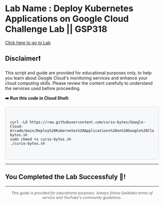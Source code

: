 # Lab Name : Deploy Kubernetes Applications on Google Cloud Challenge Lab || GSP318 
[Click here to go to Lab](https://www.cloudskillsboost.google/focuses/10457?parent=catalog)

## Disclaimer❗
This script and guide are provided for educational purposes only, to help you learn about Google Cloud's monitoring services and enhance your cloud computing skills. Please review the content carefully to understand the services used before proceeding.


<p><strong>➡️ Run this code in Cloud Shell:</strong></p>
<div style="padding: 15px; background-color: #f6f8fa; border: 1px solid #d0d7de; border-radius: 6px;">
  
<pre>
<code>
curl -LO https://raw.githubusercontent.com/curio-bytes/Google-Cloud-Arcade/main/Deploy%20Kubernetes%20Applications%20on%20Google%20Cloud%20Challenge%20Lab/curio-bytes.sh
sudo chmod +x curio-bytes.sh
./curio-bytes.sh
</code>
</pre>

</div>


---
## You Completed the Lab Successfuly 🎉!

---
<div align="center">
  <p style="font-size: 12px; color: #586069;">
    <em>This guide is provided for educational purposes. Always follow Qwiklabs terms of service and YouTube's community guidelines.</em>
  </p>
</div>
